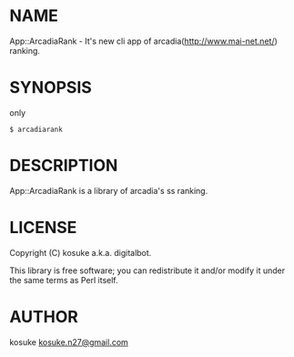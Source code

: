 # NAME

App::ArcadiaRank - It's new cli app of arcadia(http://www.mai-net.net/) ranking.

# SYNOPSIS

only  

    $ arcadiarank

# DESCRIPTION

App::ArcadiaRank is a library of arcadia's ss ranking.

# LICENSE

Copyright (C) kosuke a.k.a. digitalbot.

This library is free software; you can redistribute it and/or modify
it under the same terms as Perl itself.

# AUTHOR

kosuke <kosuke.n27@gmail.com>
